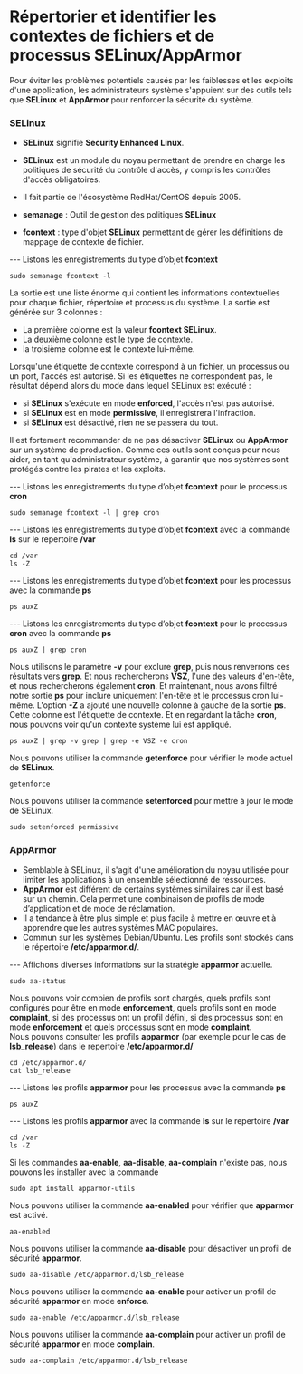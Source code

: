 # Répertorier et identifier les contextes de fichiers et de processus SELinux/AppArmor

Pour éviter les problèmes potentiels causés par les faiblesses et les exploits d'une application, les administrateurs système s'appuient sur des outils tels que **SELinux** et **AppArmor** pour renforcer la sécurité du système.

### SELinux

- **SELinux** signifie **Security Enhanced Linux**.
- **SELinux** est un module du noyau permettant de prendre en charge les politiques de sécurité du contrôle d'accès, y compris les contrôles d'accès obligatoires.
- Il fait partie de l'écosystème RedHat/CentOS depuis 2005.
- **semanage** : Outil de gestion des politiques **SELinux**

- **fcontext** : type d'objet **SELinux** permettant de gérer les définitions de mappage de contexte de fichier.

--- Listons les enregistrements du type d’objet **fcontext**

```
sudo semanage fcontext -l
```

La sortie est une liste énorme qui contient les informations contextuelles pour chaque fichier, répertoire et processus du système.
La sortie est générée sur 3 colonnes : 
- La première colonne est la valeur **fcontext SELinux**. 
- La deuxième colonne est le type de contexte.
- la troisième colonne est le contexte lui-même. 

Lorsqu'une étiquette de contexte correspond à un fichier, un processus ou un port, l'accès est autorisé. Si les étiquettes ne correspondent pas, le résultat dépend alors du mode dans lequel SELinux est exécuté : 
- si **SELinux** s'exécute en mode **enforced**, l'accès n'est pas autorisé. 
- si **SELinux** est en mode **permissive**, il enregistrera l'infraction.
- si **SELinux** est désactivé, rien ne se passera du tout.

Il est fortement recommander de ne pas désactiver **SELinux** ou **AppArmor** sur un système de production. Comme ces outils sont conçus pour nous aider, en tant qu'administrateur système, à garantir que nos systèmes sont protégés contre les pirates et les exploits.

--- Listons les enregistrements du type d’objet **fcontext** pour le processus **cron**

```
sudo semanage fcontext -l | grep cron
```

--- Listons les enregistrements du type d’objet **fcontext** avec la commande **ls** sur le repertoire **/var**

```
cd /var
ls -Z
```

--- Listons les enregistrements du type d’objet **fcontext** pour les processus avec la commande **ps**

```
ps auxZ
```

--- Listons les enregistrements du type d’objet **fcontext** pour le processus **cron** avec la commande **ps**

```
ps auxZ | grep cron
```

Nous utilisons le paramètre **-v** pour exclure **grep**, puis nous renverrons ces résultats vers **grep**. Et nous rechercherons **VSZ**, l'une des valeurs d'en-tête, et nous rechercherons également **cron**. Et maintenant, nous avons filtré notre sortie **ps** pour inclure uniquement l'en-tête et le processus cron lui-même. L'option **-Z** a ajouté une nouvelle colonne à gauche de la sortie **ps**. Cette colonne est l'étiquette de contexte. Et en regardant la tâche **cron**, nous pouvons voir qu'un contexte système lui est appliqué.

```
ps auxZ | grep -v grep | grep -e VSZ -e cron
```

Nous pouvons utiliser la commande **getenforce** pour vérifier le mode actuel de **SELinux**.

```
getenforce
```

Nous pouvons utiliser la commande **setenforced** pour mettre à jour le mode de SELinux.

```
sudo setenforced permissive
```

### AppArmor

- Semblable à SELinux, il s'agit d'une amélioration du noyau utilisée pour limiter les applications à un ensemble sélectionné de ressources.
- **AppArmor** est différent de certains systèmes similaires car il est basé sur un chemin. Cela permet une combinaison de profils de mode d’application et de mode de réclamation.
- Il a tendance à être plus simple et plus facile à mettre en œuvre et à apprendre que les autres systèmes MAC populaires.
- Commun sur les systèmes Debian/Ubuntu. Les profils sont stockés dans le répertoire **/etc/apparmor.d/**.

--- Affichons diverses informations sur la stratégie **apparmor** actuelle.

```
sudo aa-status
```

Nous pouvons voir combien de profils sont chargés, quels profils sont configurés pour être en mode **enforcement**, quels profils sont en mode **complaint**, si des processus ont un profil défini, si des processus sont en mode **enforcement** et quels processus sont en mode **complaint**.
<br>
Nous pouvons consulter les profils **apparmor** (par exemple pour le cas de **lsb_release**) dans le repertoire **/etc/apparmor.d/**

```
cd /etc/apparmor.d/
cat lsb_release
```

--- Listons les profils **apparmor** pour les processus avec la commande **ps**

```
ps auxZ
```

--- Listons les profils **apparmor** avec la commande **ls** sur le repertoire **/var**

```
cd /var
ls -Z
```

Si les commandes **aa-enable**, **aa-disable**, **aa-complain** n'existe pas, nous pouvons les installer avec la commande 

```
sudo apt install apparmor-utils
```

Nous pouvons utiliser la commande **aa-enabled** pour vérifier que **apparmor** est activé.

```
aa-enabled
```

Nous pouvons utiliser la commande **aa-disable** pour désactiver un profil de sécurité **apparmor**.

```
sudo aa-disable /etc/apparmor.d/lsb_release
```

Nous pouvons utiliser la commande **aa-enable** pour activer un profil de sécurité **apparmor** en mode **enforce**.

```
sudo aa-enable /etc/apparmor.d/lsb_release
```

Nous pouvons utiliser la commande **aa-complain** pour activer un profil de sécurité **apparmor** en mode **complain**.

```
sudo aa-complain /etc/apparmor.d/lsb_release
```